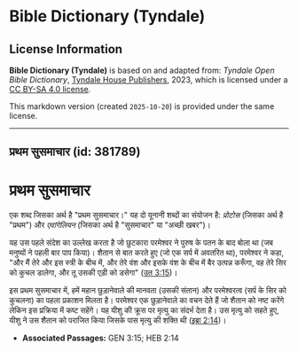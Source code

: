 # Bible Dictionary (Tyndale)

## License Information

**Bible Dictionary (Tyndale)** is based on and adapted from: _Tyndale Open Bible Dictionary_, [Tyndale House Publishers](https://tyndaleopenresources.com/), 2023, which is licensed under a [CC BY-SA 4.0 license](https://creativecommons.org/licenses/by-sa/4.0/legalcode.en).

This markdown version (created `2025-10-20`) is provided under the same license.



--------------------------------

## प्रथम सुसमाचार (id: 381789)

प्रथम सुसमाचार
==============

एक शब्द जिसका अर्थ है "प्रथम सुसमाचार।" यह दो यूनानी शब्दों का संयोजन है: *प्रोटोस* (जिसका अर्थ है "प्रथम") और *एवांगेलियन* (जिसका अर्थ है "सुसमाचार" या "अच्छी खबर")।

यह उस पहले संदेश का उल्लेख करता है जो छुटकारा परमेश्वर ने पुरुष के पतन के बाद बोला था (जब मनुष्यों ने पहली बार पाप किया)। शैतान से बात करते हुए (जो एक सर्प में अवतरित था), परमेश्वर ने कहा, "और मैं तेरे और इस स्त्री के बीच में, और तेरे वंश और इसके वंश के बीच में बैर उत्पन्न करूँगा, वह तेरे सिर को कुचल डालेगा, और तू उसकी एड़ी को डसेगा" ([उत 3:15](https://ref.ly/Gen3:15))।

इस प्रथम सुसमाचार में, हमें महान छुड़ानेवाले की मानवता (उसकी संतान) और परमेश्वरत्व (सर्प के सिर को कुचलना) का पहला प्रकाशन मिलता है। परमेश्वर एक छुड़ानेवाले का वचन देते हैं जो शैतान को नष्ट करेंगे लेकिन इस प्रक्रिया में कष्ट सहेंगे। यह यीशु की क्रूस पर मृत्यु का संदर्भ देता है। उस मृत्यु को सहते हुए, यीशु ने उस शैतान को पराजित किया जिसके पास मृत्यु की शक्ति थी ([इब्रा 2:14](https://ref.ly/Heb2:14))।

* **Associated Passages:** GEN 3:15; HEB 2:14

